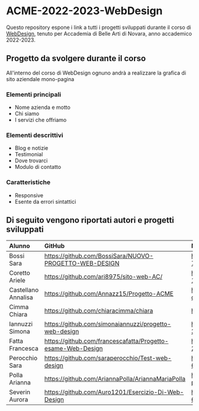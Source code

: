 # ACME-2022-2023-WebDesign

Questo repository espone i link a tutti i progetti sviluppati durante il corso di [WebDesign](https://github.com/matteobaccan/CorsoWebDesign), tenuto per Accademia di Belle Arti di Novara, anno accademico 2022-2023.

## Progetto da svolgere durante il corso

All'interno del corso di WebDesign ognuno andrà a realizzare la grafica di sito aziendale mono-pagina

### Elementi principali

- Nome azienda e motto
- Chi siamo
- I servizi che offriamo

### Elementi descrittivi

- Blog e notizie
- Testimonial
- Dove trovarci
- Modulo di contatto

### Caratteristiche

- Responsive
- Esente da errori sintattici

## Di seguito vengono riportati autori e progetti sviluppati

| Alunno | GitHub | Netlify |
|:------|:------------|:-|
| Bossi Sara | https://github.com/BossiSara/NUOVO-PROGETTO-WEB-DESIGN | https://poetic-chaja-7179d1.netlify.app/ |
| Coretto Ariele | https://github.com/ari8975/sito-web-AC/ | https://euphonious-bublanina-142fae.netlify.app/ |
| Castellano Annalisa | https://github.com/Annazz15/Progetto-ACME | https://superlative-cranachan-d84123.netlify.app/ |
| Cimma Chiara | https://github.com/chiaracimma/chiara | https://chiaracimmabrand.netlify.app/ |
| Iannuzzi Simona | https://github.com/simonaiannuzzi/progetto-web-design | https://spontaneous-custard-332bc6.netlify.app/ |
| Fatta Francesca | https://github.com/francescafatta/Progetto-esame-Web-Design | https://stellar-taiyaki-255f2b.netlify.app/ |
| Perocchio Sara | https://github.com/saraperocchio/Test-web-design | https://fancy-macaron-687e3e.netlify.app/ |
| Polla Arianna | https://github.com/AriannaPolla/AriannaMariaPolla | https://ariannapolla-portfoliodesign.netlify.app/ |
| Severin Aurora | https://github.com/Auro1201/Esercizio-Di-Web-Design | https://statuesque-dodol-691f14.netlify.app/ |

